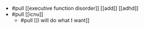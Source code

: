 - #pull [[executive function disorder]] [[add]] [[adhd]]
- #pull [[icnu]]
	- #pull [[I will do what I want]]